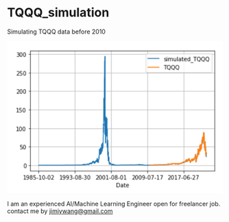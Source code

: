 # TQQQ_simulation
Simulating TQQQ data before 2010


<img src="WeChat%20Screenshot_20220615123552.png" width="800">

I am an experienced AI/Machine Learning Engineer open for freelancer job. contact me by jimjywang@gmail.com
